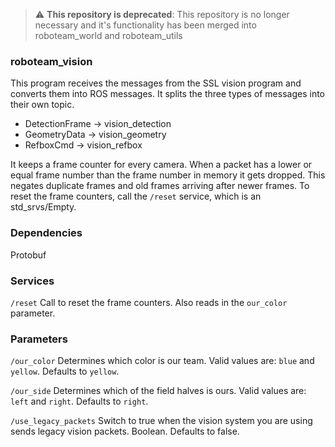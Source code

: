 > :warning: **This repository is deprecated**: This repository is no longer necessary and it's functionality has been merged into roboteam_world and roboteam_utils


### roboteam_vision

This program receives the messages from the SSL vision program and converts them into ROS messages.
It splits the three types of messages into their own topic.

- DetectionFrame -> vision_detection
- GeometryData -> vision_geometry
- RefboxCmd -> vision_refbox


It keeps a frame counter for every camera.
When a packet has a lower or equal frame number than the frame number in memory it gets dropped.
This negates duplicate frames and old frames arriving after newer frames.
To reset the frame counters, call the `/reset` service, which is an std_srvs/Empty.


### Dependencies

Protobuf


### Services

`/reset`
Call to reset the frame counters.
Also reads in the `our_color` parameter.

### Parameters

`/our_color`
Determines which color is our team.
Valid values are: `blue` and `yellow`.
Defaults to `yellow`.

`/our_side`
Determines which of the field halves is ours.
Valid values are: `left` and `right`.
Defaults to `right`.

`/use_legacy_packets`
Switch to true when the vision system you are using sends legacy vision packets.
Boolean.
Defaults to false.
